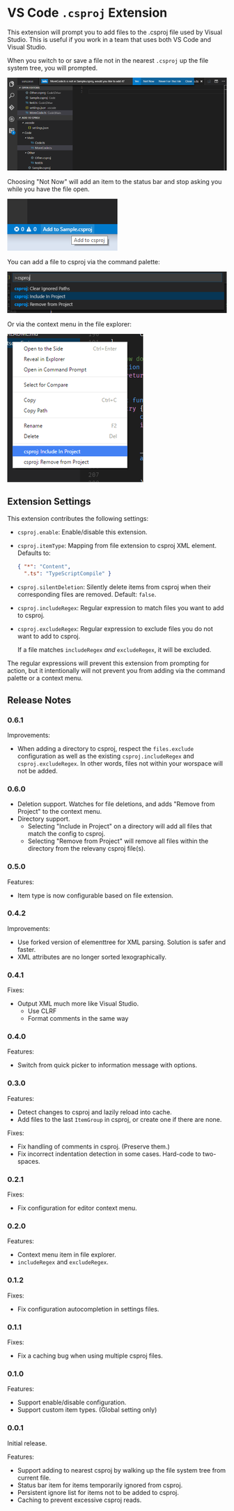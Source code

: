# VS Code `.csproj` Extension

This extension will prompt you to add files to the .csproj file used by Visual Studio. This is useful if you work in a team that uses both VS Code and Visual Studio.

When you switch to or save a file not in the nearest `.csproj` up the file system tree, you will prompted.

![Prompt](img/demo-prompt.png "Prompt")

Choosing "Not Now" will add an item to the status bar and stop asking you while you have the file open.

![StatusBar](img/demo-status-bar.png "Status Bar")

You can add a file to csproj via the command palette:

![Command](img/demo-command.png "Command Palette")

Or via the context menu in the file explorer:

![Context](img/demo-context-menu.png "Context Menu")

## Extension Settings

This extension contributes the following settings:

* `csproj.enable`: Enable/disable this extension.
* `csproj.itemType`: Mapping from file extension to csproj XML element. Defaults to:
    ```json
    { "*": "Content",
      ".ts": "TypeScriptCompile" }
    ```

* `csproj.silentDeletion`: Silently delete items from csproj when their corresponding files are removed. Default: `false`.
* `csproj.includeRegex`: Regular expression to match files you want to add to csproj.
* `csproj.excludeRegex`: Regular expression to exclude files you do not want to add to csproj.

    If a file matches `includeRegex` *and* `excludeRegex`, it will be excluded.

The regular expressions will prevent this extension from prompting for action, but it intentionally will not
prevent you from adding via the command palette or a context menu.

## Release Notes

### 0.6.1

Improvements:

* When adding a directory to csproj, respect the `files.exclude` configuration as well as the existing
  `csproj.includeRegex` and `csproj.excludeRegex`. In other words, files not within your worspace will not be added.

### 0.6.0

* Deletion support. Watches for file deletions, and adds "Remove from Project" to the context menu.
* Directory support.
  - Selecting "Include in Project" on a directory will add all files that match the config to csproj.
  - Selecting "Remove from Project" will remove all files within the directory from the relevany csproj file(s).

### 0.5.0

Features:

* Item type is now configurable based on file extension.

### 0.4.2

Improvements:

* Use forked version of elementtree for XML parsing. Solution is safer and faster.
* XML attributes are no longer sorted lexographically.

### 0.4.1

Fixes:

* Output XML much more like Visual Studio.
  - Use CLRF
  - Format comments in the same way

### 0.4.0

Features:

* Switch from quick picker to information message with options.

### 0.3.0

Features:

* Detect changes to csproj and lazily reload into cache.
* Add files to the last `ItemGroup` in csproj, or create one if there are none.

Fixes:

* Fix handling of comments in csproj. (Preserve them.)
* Fix incorrect indentation detection in some cases. Hard-code to two-spaces.

### 0.2.1

Fixes:

* Fix configuration for editor context menu.

### 0.2.0

Features:

* Context menu item in file explorer.
* `includeRegex` and `excludeRegex`.

### 0.1.2

Fixes:

* Fix configuration autocompletion in settings files.

### 0.1.1

Fixes:

* Fix a caching bug when using multiple csproj files.

### 0.1.0

Features:

* Support enable/disable configuration.
* Support custom item types. (Global setting only)

### 0.0.1

Initial release.

Features:

* Support adding to nearest csproj by walking up the file system tree from current file.
* Status bar item for items temporarily ignored from csproj.
* Persistent ignore list for items not to be added to csproj.
* Caching to prevent excessive csproj reads.
